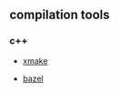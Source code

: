 ## compilation tools

### c++

- [xmake](https://github.com/xmake-io/xmake/)

- [bazel](https://github.com/bazelbuild/bazel)

